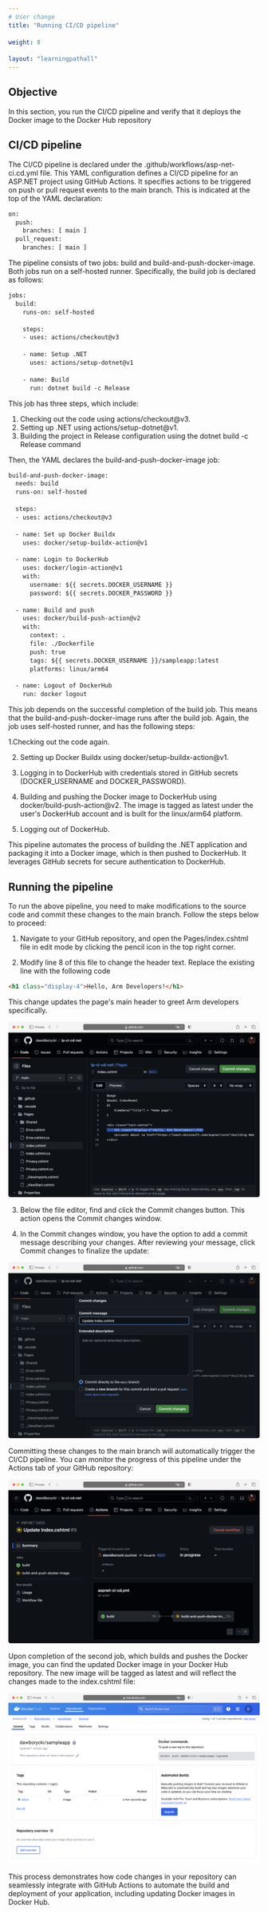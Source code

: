 ```yaml
---
# User change
title: "Running CI/CD pipeline"

weight: 8

layout: "learningpathall"
---
```


## Objective
In this section, you run the CI/CD pipeline and verify that it deploys the Docker image to the Docker Hub repository

## CI/CD pipeline
The CI/CD pipeline is declared under the .github/workflows/asp-net-ci.cd.yml file. This YAML configuration defines a CI/CD pipeline for an ASP.NET project using GitHub Actions. It specifies actions to be triggered on push or pull request events to the main branch. This is indicated at the top of the YAML declaration:
```XML
on:
  push:
    branches: [ main ]
  pull_request:
    branches: [ main ]
```

The pipeline consists of two jobs: build and build-and-push-docker-image. Both jobs run on a self-hosted runner. Specifically, the build job is declared as follows:

```XML
jobs:
  build:
    runs-on: self-hosted

    steps:
    - uses: actions/checkout@v3

    - name: Setup .NET
      uses: actions/setup-dotnet@v1      
   
    - name: Build
      run: dotnet build -c Release
```

This job has three steps, which include:
1. Checking out the code using actions/checkout@v3.
2. Setting up .NET using actions/setup-dotnet@v1.
3. Building the project in Release configuration using the dotnet build -c Release command

Then, the YAML declares the build-and-push-docker-image job:
```XML
build-and-push-docker-image:
  needs: build
  runs-on: self-hosted
    
  steps:
  - uses: actions/checkout@v3
        
  - name: Set up Docker Buildx
    uses: docker/setup-buildx-action@v1
    
  - name: Login to DockerHub
    uses: docker/login-action@v1
    with:
      username: ${{ secrets.DOCKER_USERNAME }}
      password: ${{ secrets.DOCKER_PASSWORD }}
    
  - name: Build and push
    uses: docker/build-push-action@v2
    with:
      context: .
      file: ./Dockerfile
      push: true
      tags: ${{ secrets.DOCKER_USERNAME }}/sampleapp:latest
      platforms: linux/arm64
    
  - name: Logout of DockerHub
    run: docker logout
``` 

This job depends on the successful completion of the build job. This means that the build-and-push-docker-image runs after the build job. Again, the job uses self-hosted runner, and has the following steps:
 
1.Checking out the code again.

2. Setting up Docker Buildx using docker/setup-buildx-action@v1.

3. Logging in to DockerHub with credentials stored in GitHub secrets (DOCKER_USERNAME and DOCKER_PASSWORD).

4. Building and pushing the Docker image to DockerHub using docker/build-push-action@v2. The image is tagged as latest under the user's DockerHub account and is built for the linux/arm64 platform.

5. Logging out of DockerHub.

This pipeline automates the process of building the .NET application and packaging it into a Docker image, which is then pushed to DockerHub. It leverages GitHub secrets for secure authentication to DockerHub.

## Running the pipeline

To run the above pipeline, you need to make modifications to the source code and commit these changes to the main branch. Follow the steps below to proceed:

1. Navigate to your GitHub repository, and open the Pages/index.cshtml file in edit mode by clicking the pencil icon in the top right corner.

2. Modify line 8 of this file to change the header text. Replace the existing line with the following code
```HTML
<h1 class="display-4">Hello, Arm Developers!</h1>
```

This change updates the page's main header to greet Arm developers specifically.

![img11](figures/11.png)

3. Below the file editor, find and click the Commit changes button. This action opens the Commit changes window.

4. In the Commit changes window, you have the option to add a commit message describing your changes. After reviewing your message, click Commit changes to finalize the update:

![img12](figures/12.png)

Committing these changes to the main branch will automatically trigger the CI/CD pipeline. You can monitor the progress of this pipeline under the Actions tab of your GitHub repository:

![img13](figures/13.png)

Upon completion of the second job, which builds and pushes the Docker image, you can find the updated Docker image in your Docker Hub repository. The new image will be tagged as latest and will reflect the changes made to the index.cshtml file:

![img14](figures/14.png)

This process demonstrates how code changes in your repository can seamlessly integrate with GitHub Actions to automate the build and deployment of your application, including updating Docker images in Docker Hub.


